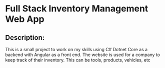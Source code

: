 # Full Stack Inventory Management Web App

## Description:

This is a small project to work on my skills using C# Dotnet Core as a backend with Angular as a front end.
The website is used for a company to keep track of their inventory.
This can be tools, products, vehicles, etc
